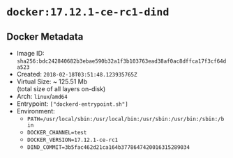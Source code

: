 # `docker:17.12.1-ce-rc1-dind`

## Docker Metadata

- Image ID: `sha256:bdc242840682b3ebae590b32a1f3b103763ead38af0ac8dffca17f3cf64da523`
- Created: `2018-02-18T03:51:48.123935765Z`
- Virtual Size: ~ 125.51 Mb  
  (total size of all layers on-disk)
- Arch: `linux`/`amd64`
- Entrypoint: `["dockerd-entrypoint.sh"]`
- Environment:
  - `PATH=/usr/local/sbin:/usr/local/bin:/usr/sbin:/usr/bin:/sbin:/bin`
  - `DOCKER_CHANNEL=test`
  - `DOCKER_VERSION=17.12.1-ce-rc1`
  - `DIND_COMMIT=3b5fac462d21ca164b3778647420016315289034`
